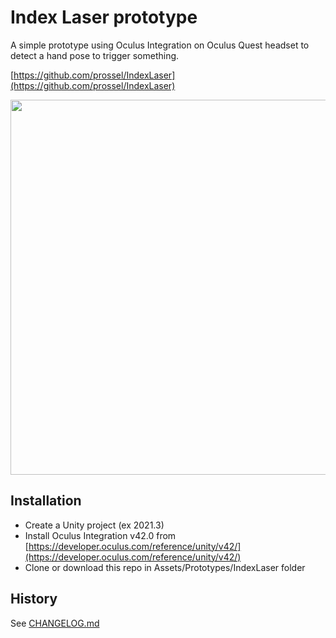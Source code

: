 # Index Laser prototype

A simple prototype using Oculus Integration on Oculus Quest headset to detect a hand pose to trigger something.

[https://github.com/prossel/IndexLaser](https://github.com/prossel/IndexLaser)

[<img src="https://user-images.githubusercontent.com/541021/185590637-12cdafd0-d145-4890-8c13-b5293dbf9ed9.jpg" width="600"  />](https://user-images.githubusercontent.com/541021/185590637-12cdafd0-d145-4890-8c13-b5293dbf9ed9.jpg)

## Installation

* Create a Unity project (ex 2021.3)
* Install Oculus Integration v42.0 from [https://developer.oculus.com/reference/unity/v42/](https://developer.oculus.com/reference/unity/v42/)
* Clone or download this repo in Assets/Prototypes/IndexLaser folder

## History

See [CHANGELOG.md](CHANGELOG.md)
